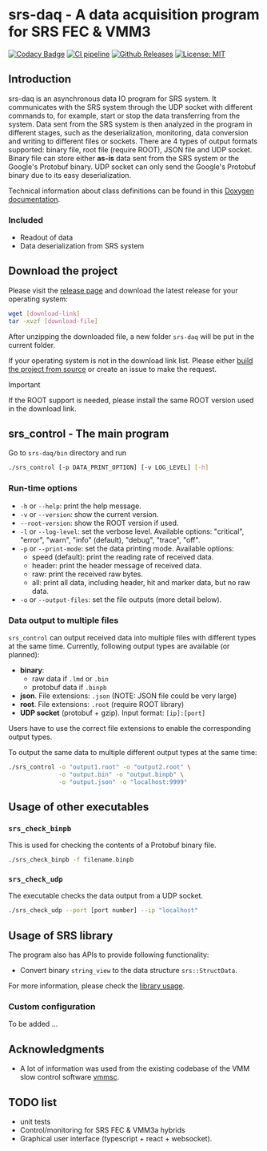 # srs-daq - A data acquisition program for SRS FEC & VMM3

[![Codacy Badge](https://app.codacy.com/project/badge/Grade/7e8c956af1bc46c7836524f1ace32c11)](https://app.codacy.com/gh/YanzhaoW/srs-daq/dashboard?utm_source=gh&utm_medium=referral&utm_content=&utm_campaign=Badge_grade)
[![CI pipeline](https://github.com/YanzhaoW/srs-daq/actions/workflows/ci.yml/badge.svg?branch=dev)](https://github.com/YanzhaoW/srs-daq/actions?query=branch%3Adev)
[![Github Releases](https://img.shields.io/github/release/YanzhaoW/srs-daq.svg)](https://github.com/YanzhaoW/srs-daq/releases)
[![License: MIT](https://img.shields.io/badge/License-MIT-yellow.svg)](https://opensource.org/licenses/MIT)

## Introduction

srs-daq is an asynchronous data IO program for SRS system. It communicates with the SRS system through the UDP socket with different commands to, for example, start or stop the data transferring from the system. Data sent from the SRS system is then analyzed in the program in different stages, such as the deserialization, monitoring, data conversion and writing to different files or sockets. There are 4 types of output formats supported: binary file, root file (require ROOT), JSON file and UDP socket. Binary file can store either **as-is** data sent from the SRS system or the Google's Protobuf binary. UDP socket can only send the Google's Protobuf binary due to its easy deserialization.

Technical information about class definitions can be found in this [Doxygen documentation](https://yanzhaow.github.io/srs-daq/).

### Included

- Readout of data
- Data deserialization from SRS system

## Download the project

Please visit the [release page](https://github.com/YanzhaoW/srs-daq/releases) and download the latest release for your operating system:

```bash
wget [download-link]
tar -xvzf [download-file]
```
After unzipping the downloaded file, a new folder `srs-daq` will be put in the current folder.

If your operating system is not in the download link list. Please either [build the project from source](doc/build_source.md) or create an issue to make the request.

> [!IMPORTANT]  
> If the ROOT support is needed, please install the same ROOT version used in the download link.

## srs_control - The main program

Go to `srs-daq/bin` directory and run

```bash
./srs_control [-p DATA_PRINT_OPTION] [-v LOG_LEVEL] [-h]
```

### Run-time options

- `-h` or `--help`: print the help message.
- `-v` or `--version`: show the current version.
- `--root-version`: show the ROOT version if used.
- `-l` or `--log-level`: set the verbose level. Available options: "critical", "error", "warn", "info" (default), "debug", "trace", "off".
- `-p` or `--print-mode`: set the data printing mode. Available options:
  - speed (default): print the reading rate of received data.
  - header: print the header message of received data.
  - raw: print the received raw bytes.
  - all: print all data, including header, hit and marker data, but no raw data.
- `-o` or `--output-files`: set the file outputs (more detail below).

### Data output to multiple files

`srs_control` can output received data into multiple files with different types at the same time. Currently, following output types are available (or planned):

- **binary**:
  - raw data if `.lmd` or `.bin`
  - protobuf data if `.binpb`
- **json**. File extensions: `.json` (NOTE: JSON file could be very large)
- **root**. File extensions: `.root` (require ROOT library)
- **UDP socket** (protobuf + gzip). Input format: `[ip]:[port]`

Users have to use the correct file extensions to enable the corresponding output types.

To output the same data to multiple different output types at the same time:

```bash
./srs_control -o "output1.root" -o "output2.root" \
              -o "output.bin" -o "output.binpb" \
              -o "output.json" -o "localhost:9999"
```

## Usage of other executables

### `srs_check_binpb`

This is used for checking the contents of a Protobuf binary file.

```bash
./srs_check_binpb -f filename.binpb
```

### `srs_check_udp`

The executable checks the data output from a UDP socket.

```bash
./srs_check_udp --port [port number] --ip "localhost"
```

## Usage of SRS library

The program also has APIs to provide following functionality:

- Convert binary `string_view` to the data structure `srs::StructData`.

For more information, please check the [library usage](doc/library_usage.md).

### Custom configuration

To be added ...

## Acknowledgments

- A lot of information was used from the existing codebase of the VMM slow control software [vmmsc](https://gitlab.cern.ch/rd51-slow-control/vmmsc.git).

## TODO list

- unit tests
- Control/monitoring for SRS FEC & VMM3a hybrids
- Graphical user interface (typescript + react + websocket).
